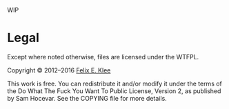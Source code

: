 WIP


Legal
=====

Except where noted otherwise, files are licensed under the WTFPL.

Copyright © 2012–2016 [Felix E. Klee][1]

This work is free. You can redistribute it and/or modify it under the terms of
the Do What The Fuck You Want To Public License, Version 2, as published by Sam
Hocevar. See the COPYING file for more details.


[1]: mailto:felix.klee@inka.de
